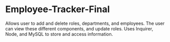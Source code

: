 # Employee-Tracker-Final
Allows user to add and delete roles, departments, and employees. The user can view these different components, and update roles. Uses Inquirer, Node, and MySQL to store and access information.
